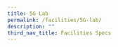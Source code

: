 ```yaml
---
title: 5G Lab
permalink: /facilities/5G-lab/
description: ""
third_nav_title: Facilities Specs
---
```




